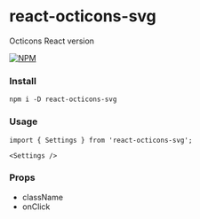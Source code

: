 # react-octicons-svg

Octicons React version

[![NPM](https://nodei.co/npm-dl/react-octicons-svg.png?months=1)](https://nodei.co/npm/react-octicons-svg/)

### Install

```
npm i -D react-octicons-svg
```

### Usage

```
import { Settings } from 'react-octicons-svg';

<Settings />
```

### Props

- className
- onClick
